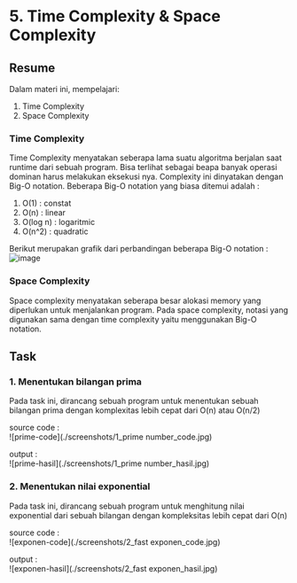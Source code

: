 # 5. Time Complexity & Space Complexity

## Resume
Dalam materi ini, mempelajari:
1. Time Complexity
2. Space Complexity

### Time Complexity
Time Complexity menyatakan seberapa lama suatu algoritma berjalan saat runtime dari sebuah program. Bisa terlihat sebagai beapa banyak operasi dominan harus melakukan eksekusi nya. Complexity ini dinyatakan dengan Big-O notation. Beberapa Big-O notation yang biasa ditemui adalah :  
1. O(1) : constat
2. O(n) : linear
3. O(log n) : logaritmic
4. O(n^2) : quadratic

Berikut merupakan grafik dari perbandingan beberapa Big-O notation :  
![image](https://user-images.githubusercontent.com/75016595/155878783-4ea77ca9-7451-4809-a04c-72b13423cab4.png)

### Space Complexity
Space complexity menyatakan seberapa besar alokasi memory yang diperlukan untuk menjalankan program. Pada space complexity, notasi yang digunakan sama dengan time complexity yaitu menggunakan Big-O notation.

## Task
### 1. Menentukan bilangan prima
Pada task ini, dirancang sebuah program untuk menentukan sebuah bilangan prima dengan komplexitas lebih cepat dari O(n) atau O(n/2)

source code :  
![prime-code](./screenshots/1_prime number_code.jpg)

output :  
![prime-hasil](./screenshots/1_prime number_hasil.jpg) 

### 2. Menentukan nilai exponential
Pada task ini, dirancang sebuah program untuk menghitung nilai exponential dari sebuah bilangan dengan kompleksitas lebih cepat dari O(n)

source code :  
![exponen-code](./screenshots/2_fast exponen_code.jpg)

output :  
![exponen-hasil](./screenshots/2_fast exponen_hasil.jpg) 


